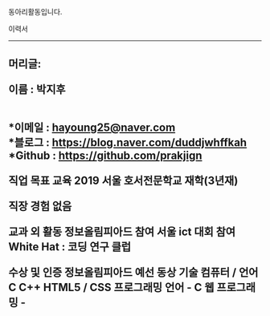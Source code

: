 
동아리활동입니다.


이력서 
<hr/>
<h2> 머리글: 

이름 : 박지후 <br><br>
  
*이메일 : hayoung25@naver.com <br>
*블로그 : https://blog.naver.com/duddjwhffkah <br>
*Github : https://github.com/prakjign <br>

직업 목표
교육
2019 서울 호서전문학교 재학(3년재)

직장 경험
없음  

교과 외 활동
정보올림피아드 참여 
서울 ict 대회 참여 
White Hat : 코딩 연구 클럽

수상 및 인증
정보올림피아드 예선 동상 
기술
컴퓨터 / 언어 C C++  HTML5 / CSS
프로그래밍 언어 - C 웹 프로그래밍 -

